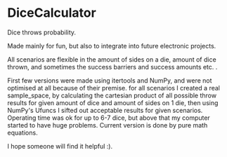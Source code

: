 # DiceCalculator
Dice throws probability.

Made mainly for fun, but also to integrate into future electronic projects.

All scenarios are flexible in the amount of sides on a die, amount of dice thrown, and sometimes the success barriers and success amounts etc. .

First few versions were made using itertools and NumPy, and were not optimised at all because of their premise. for all scenarios I created a real sample_space, by calculating the
cartesian product of all possible throw results for given amount of dice and amount of sides on 1 die, then using NumPy's Ufuncs I sifted out acceptable results for given scenarios.
Operating time was ok for up to 6-7 dice, but above that my computer started to have huge problems. Current version is done by pure math equations.

I hope someone will find it helpful :).
